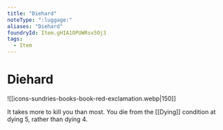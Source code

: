 ```yaml
---
title: "Diehard"
noteType: ":luggage:"
aliases: "Diehard"
foundryId: Item.gHIA1OPUWRsv5Oj3
tags:
  - Item
---
```


# Diehard
![[icons-sundries-books-book-red-exclamation.webp|150]]

It takes more to kill you than most. You die from the [[Dying]] condition at dying 5, rather than dying 4.
